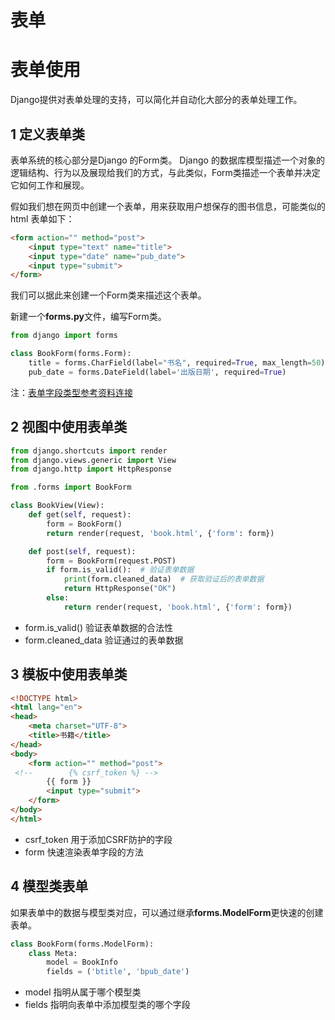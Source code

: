# 表单

# 表单使用

Django提供对表单处理的支持，可以简化并自动化大部分的表单处理工作。

## 1 定义表单类

表单系统的核心部分是Django 的Form类。 Django 的数据库模型描述一个对象的逻辑结构、行为以及展现给我们的方式，与此类似，Form类描述一个表单并决定它如何工作和展现。

假如我们想在网页中创建一个表单，用来获取用户想保存的图书信息，可能类似的html 表单如下：

```html
<form action="" method="post">
    <input type="text" name="title">
    <input type="date" name="pub_date">
    <input type="submit">
</form>
```



我们可以据此来创建一个Form类来描述这个表单。

新建一个**forms.py**文件，编写Form类。

```python
from django import forms

class BookForm(forms.Form):
    title = forms.CharField(label="书名", required=True, max_length=50)
    pub_date = forms.DateField(label='出版日期', required=True)
```

注：[表单字段类型参考资料连接](https://yiyibooks.cn/xx/Django_1.11.6/ref/forms/fields.html)



## 2 视图中使用表单类

```python
from django.shortcuts import render
from django.views.generic import View
from django.http import HttpResponse

from .forms import BookForm

class BookView(View):
    def get(self, request):
        form = BookForm()
        return render(request, 'book.html', {'form': form})

    def post(self, request):
        form = BookForm(request.POST)
        if form.is_valid():  # 验证表单数据
            print(form.cleaned_data)  # 获取验证后的表单数据
            return HttpResponse("OK")
        else:
            return render(request, 'book.html', {'form': form})
```

- form.is_valid() 验证表单数据的合法性
- form.cleaned_data 验证通过的表单数据



## 3 模板中使用表单类

```html
<!DOCTYPE html>
<html lang="en">
<head>
    <meta charset="UTF-8">
    <title>书籍</title>
</head>
<body>
    <form action="" method="post">
 <!--        {% csrf_token %} -->
        {{ form }}
        <input type="submit">
    </form>
</body>
</html>
```

- csrf_token 用于添加CSRF防护的字段
- form 快速渲染表单字段的方法



## 4 模型类表单

如果表单中的数据与模型类对应，可以通过继承**forms.ModelForm**更快速的创建表单。

```python
class BookForm(forms.ModelForm):
    class Meta:
        model = BookInfo
        fields = ('btitle', 'bpub_date')
```

- model 指明从属于哪个模型类
- fields 指明向表单中添加模型类的哪个字段


